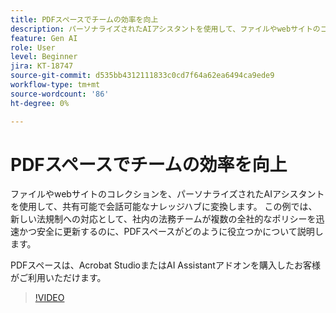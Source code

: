 ```yaml
---
title: PDFスペースでチームの効率を向上
description: パーソナライズされたAIアシスタントを使用して、ファイルやwebサイトのコレクションを共有可能で会話可能なナレッジハブに変換する方法について説明します
feature: Gen AI
role: User
level: Beginner
jira: KT-18747
source-git-commit: d535bb4312111833c0cd7f64a62ea6494ca9ede9
workflow-type: tm+mt
source-wordcount: '86'
ht-degree: 0%

---
```


# PDFスペースでチームの効率を向上

ファイルやwebサイトのコレクションを、パーソナライズされたAIアシスタントを使用して、共有可能で会話可能なナレッジハブに変換します。 この例では、新しい法規制への対応として、社内の法務チームが複数の全社的なポリシーを迅速かつ安全に更新するのに、PDFスペースがどのように役立つかについて説明します。

PDFスペースは、Acrobat StudioまたはAI Assistantアドオンを購入したお客様がご利用いただけます。

>[!VIDEO](https://video.tv.adobe.com/v/3475131?quality=12&learn=on&hidetitle=true)
